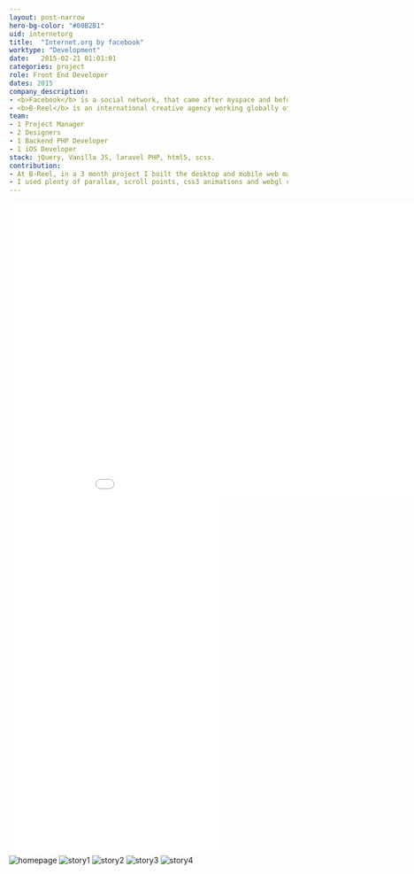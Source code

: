 ```yaml
---
layout: post-narrow
hero-bg-color: "#00B2B1"
uid: internetorg
title:  "Internet.org by facebook"
worktype: "Development"
date:   2015-02-21 01:01:01
categories: project
role: Front End Developer
dates: 2015
company_description:
- <b>Facebook</b> is a social network, that came after myspace and before [insert next big thing].
- <b>B-Reel</b> is an international creative agency working globally offering strategy, design, branding, positioning, digital, traditional and new media advertising services.
team:
- 1 Project Manager
- 2 Designers
- 1 Backend PHP Developer
- 1 iOS Developer
stack: jQuery, Vanilla JS, laravel PHP, html5, scss.
contribution:
- At B-Reel, in a 3 month project I built the desktop and mobile web marketing campaign for facebook's launch of internet.org.  Fully responsive, it told individiual stories of exceptional characters around the world who had achieved some great things without the internet.
- I used plenty of parallax, scroll points, css3 animations and webgl concepts to make this as interactive as possible.  It also degraded gracefully on lower end devices.
---
```


<div class="showcase passworded">
  <div class="videoWrapper">
    <iframe src="//player.vimeo.com/video/122216449" width="1000" height="540" frameborder="0"> </iframe>
  </div>
  <div class="videoWrapper">
    <iframe src="//player.vimeo.com/video/122216871" width="384" height="640" frameborder="0"> </iframe>
  </div>

  <img src="/img/internetorg/homepage.jpg" alt="homepage">
  <img src="/img/internetorg/story1.jpg" alt="story1">
  <img src="/img/internetorg/story2.jpg" alt="story2">
  <img src="/img/internetorg/story3.jpg" alt="story3">
  <img src="/img/internetorg/story4.jpg" alt="story4">
</div>
